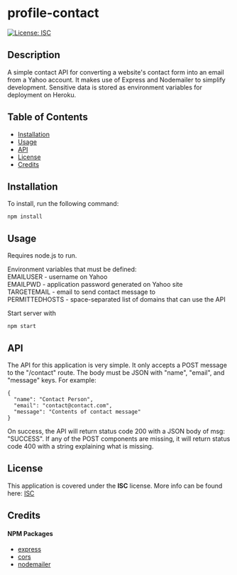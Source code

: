 # profile-contact
[![License: ISC](https://img.shields.io/badge/License-ISC-blue.svg)](https://opensource.org/licenses/ISC)
## Description
A simple contact API for converting a website's contact form into an email from a Yahoo account. It makes use of Express and Nodemailer to simplify development. Sensitive data is stored as environment variables for deployment on Heroku.

## Table of Contents
* [Installation](#Installation)
* [Usage](#Usage)
* [API](#API)
* [License](#License)
* [Credits](#Credits)

## Installation
To install, run the following command:
```
npm install
```

## Usage
Requires node.js to run.

Environment variables that must be defined:  
EMAILUSER - username on Yahoo  
EMAILPWD - application password generated on Yahoo site  
TARGETEMAIL - email to send contact message to  
PERMITTEDHOSTS - space-separated list of domains that can use the API  

Start server with
```
npm start
```

## API
The API for this application is very simple. It only accepts a POST message to the "/contact" route. The body must be JSON with "name", "email", and "message" keys. For example:
```
{
  "name": "Contact Person",
  "email": "contact@contact.com",
  "message": "Contents of contact message"
}
```

On success, the API will return status code 200 with a JSON body of msg: "SUCCESS". If any of the POST components are missing, it will return status code 400 with a string explaining what is missing.

## License  
This application is covered under the **ISC** license. More info can be found here: [ISC](https://opensource.org/licenses/ISC)

## Credits
#### NPM Packages
* [express](https://www.npmjs.com/package/express)  
* [cors](https://www.npmjs.com/package/cors)
* [nodemailer](https://www.npmjs.com/package/nodemailer)